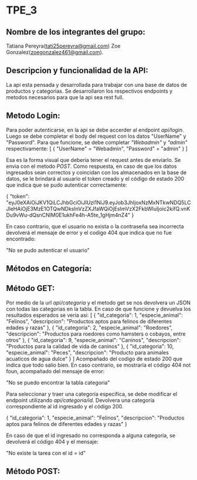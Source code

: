 # TPE_3
 ## Nombre de los integrantes del grupo:
 Tatiana Pereyra(tati25pereyra@gmail.com) 
 Zoe Gonzalez(zoegonzalez461@gmail.com).

 ## Descripcion y funcionalidad de la API: 
   La api esta pensada y desarrollada para trabajar con una base de datos de productos y categorias. Se desarrollaron los respectivos endpoints y metodos necesarios para que la api sea rest full.

## Metodo Login:
Para poder autenticarse, en la api se debe accerder al endpoint _api/login_.
Luego se debe completar el body del request con los datos "UserName" y "Password". Para que funcione, se debe completar _"Webadmin"_ y _"admin"_ respectivamente:
[
    {
        "UserName" = "Webadmin",
        "Password" = "admin"
    }
]

Esa es la forma visual que deberia tener el request antes de enviarlo. Se envia con el metodo _POST_.
Como respuesta, en caso de que los datos ingresados sean correctos y coincidan con los almacenados en la base de datos, se le brindará al usuario el token creado y el código de estado 200 que indica que se pudo autenticar correctamente:

{
    "token": "eyJ0eXAiOiJKV1QiLCJhbGciOiJIUzI1NiJ9.eyJob3JhIjoxNzMxNTkwNDQ5LCJleHAiOjE3MzE1OTQwNDksInVzZXJfaWQiOjEsImVzX2FkbWluIjoic2kifQ.vnKDu9vWu-dQsnCNlM0E1ukhFe4h-A5te_1gHjm4nZ4"
}

En caso contrario, que el usuario no exista o la contraseña sea incorrecta devolverá el mensaje de error y el codigo 404 que indica que no fue encontrado: 

"No se pudo autenticar el usuario"

## Métodos en Categoría:
## Método GET:
Por medio de la url _api/categoria_ y el metodo get se nos devolvera un JSON con todas las categorias en la tabla. En caso de que funcione y devuelva los resultados esperados se veria asi: 
[
    {
        "id_categoria": 1,
        "especie_animal": "Felinos",
        "descripcion": "Productos aptos para felinos de diferentes edades y razas"
    },
    {
        "id_categoria": 2,
        "especie_animal": "Roedores",
        "descripcion": "Productos para roedores como hamsters o cobayos, entre otros"
    },
    {
        "id_categoria": 9,
        "especie_animal": "Caninos",
        "descripcion": "Productos para la calidad de vida de caninos"
    },
    {
        "id_categoria": 10,
        "especie_animal": "Peces",
        "descripcion": "Producto para animales acuaticos de agua dulce"
    }
]
Acompañado del codigo de estado 200 que indica que todo salio bien.
En caso contrario, se mostraría el código 404 not foun, acompañado del mensaje de error:

"No se puedo encontrar la tabla categoria"

Para seleccionar y traer una categoría especifíca, se debe modificar el endpoint utilizando _api/categoria/id_. Devolvera una categoría correspondiente al id ingresado y el código 200.

{
    "id_categoria": 1,
    "especie_animal": "Felinos",
    "descripcion": "Productos aptos para felinos de diferentes edades y razas"
}

En caso de que el id ingresado no corresponda a alguna categoría, se devolverá el código 404 y el mensaje:

"No existe la tarea con el id = id"

## Método POST:




